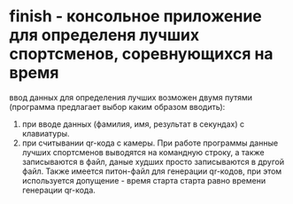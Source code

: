 # finish - консольное приложение для определеня лучших спортсменов, соревнующихся на время 
ввод данных для определения лучших возможен двумя путями (программа предлагает выбор каким образом вводить):
1. при вводе данных (фамилия, имя, результат в секундах) с клавиатуры.
2. при считывании qr-кода с камеры.
При работе программы данные лучших спортсменов выводятся на командную строку, а также записываются в файл, даные худших просто записываются в другой файл.
Также имеется питон-файл для генерации qr-кодов, при этом используется допущение - время старта старта равно времени генерации qr-кода.
